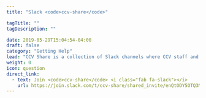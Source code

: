 ```yaml
---
title: "Slack <code>ccv-share</code>"

tagTitle: ""
tagDescription: ""

date: 2019-05-29T15:04:54-04:00
draft: false
category: "Getting Help"
lead: "CCV Share is a collection of Slack channels where CCV staff and the community will be available to discuss your questions."
weight: 0
icon: question
direct_link:
  - text: Join <code>ccv-share</code> <i class="fab fa-slack"></i>
    url: https://join.slack.com/t/ccv-share/shared_invite/enQtODY5OTQ3MTk0ODU1LTM4OWQyZjVlYWRmY2QxNWEyZjQ0NzEwMmRlNTRlZjYyMjM1Y2U5MDU1ZGFmMmRhZWIzNjliYmQzYTBiMzY2NzU
---
```

